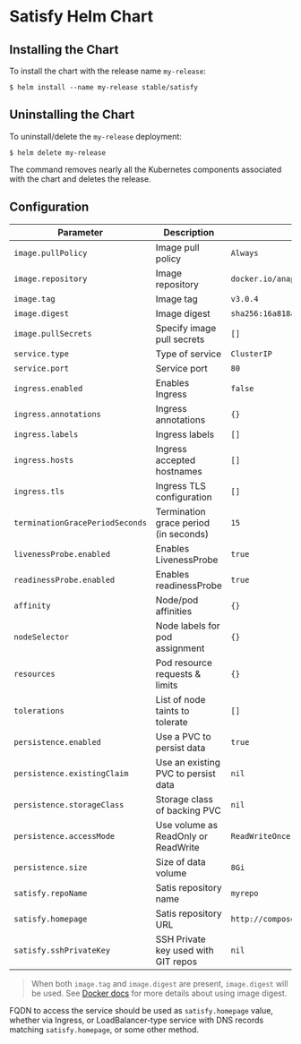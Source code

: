 # Satisfy Helm Chart

## Installing the Chart

To install the chart with the release name `my-release`:

```console
$ helm install --name my-release stable/satisfy
```

## Uninstalling the Chart

To uninstall/delete the `my-release` deployment:

```console
$ helm delete my-release
```

The command removes nearly all the Kubernetes components associated with the
chart and deletes the release.

## Configuration

 Parameter                      | Description                            | Default
------------------------------- | -------------------------------------- | ---------
`image.pullPolicy`              | Image pull policy                      | `Always`
`image.repository`              | Image repository                       | `docker.io/anapsix/satisfy`
`image.tag`                     | Image tag                              | `v3.0.4`
`image.digest`                  | Image digest                           | `sha256:16a818ab03b6a6bd2625dc9b4760f079fbbddfdd1473994593dfae958c6e7e29`
`image.pullSecrets`             | Specify image pull secrets             | `[]`
`service.type`                  | Type of service                        | `ClusterIP`
`service.port`                  | Service port                           | `80`
`ingress.enabled`               | Enables Ingress                        | `false`
`ingress.annotations`           | Ingress annotations                    | `{}`
`ingress.labels`                | Ingress labels                         | `[]`
`ingress.hosts`                 | Ingress accepted hostnames             | `[]`
`ingress.tls`                   | Ingress TLS configuration              | `[]`
`terminationGracePeriodSeconds` | Termination grace period (in seconds)  | `15`
`livenessProbe.enabled`         | Enables LivenessProbe                  | `true`
`readinessProbe.enabled`        | Enables readinessProbe                 | `true`
`affinity`                      | Node/pod affinities                    | `{}`
`nodeSelector`                  | Node labels for pod assignment         | `{}`
`resources`                     | Pod resource requests & limits         | `{}`
`tolerations`                   | List of node taints to tolerate        | `[]`
`persistence.enabled`           | Use a PVC to persist data              | `true`
`persistence.existingClaim`     | Use an existing PVC to persist data    | `nil`
`persistence.storageClass`      | Storage class of backing PVC           | `nil`
`persistence.accessMode`        | Use volume as ReadOnly or ReadWrite    | `ReadWriteOnce`
`persistence.size`              | Size of data volume                    | `8Gi`
`satisfy.repoName`              | Satis repository name                  | `myrepo`
`satisfy.homepage`              | Satis repository URL                   | `http://composer.local`
`satisfy.sshPrivateKey`         | SSH Private key used with GIT repos    | `nil`

> When both `image.tag` and `image.digest` are present, `image.digest` will be used. See [Docker docs][1] for more details about using image digest.

FQDN to access the service should be used as `satisfy.homepage` value, whether via Ingress, or LoadBalancer-type service with DNS records matching `satisfy.homepage`, or some other method.

[## Link Reference ##]::
[1]: https://docs.docker.com/engine/reference/commandline/pull/#pull-an-image-by-digest-immutable-identifier
